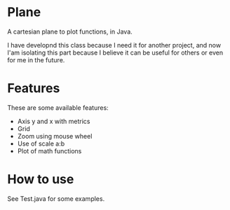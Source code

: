 Plane
=====

A cartesian plane to plot functions, in Java.

I have developnd this class because I need it for another project, and now
I'am isolating this part because I believe it can be useful for others or
even for me in the future.

Features
========

These are some available features:
  - Axis y and x with metrics
  - Grid
  - Zoom using mouse wheel
  - Use of scale a:b
  - Plot of math functions

How to use
===========

See Test.java for some examples.

